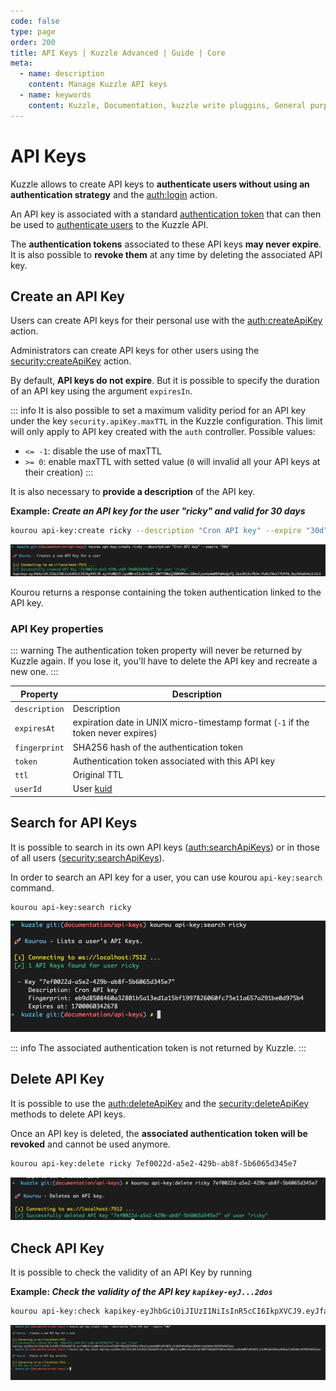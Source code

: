 ```yaml
---
code: false
type: page
order: 200
title: API Keys | Kuzzle Advanced | Guide | Core
meta:
  - name: description
    content: Manage Kuzzle API keys
  - name: keywords
    content: Kuzzle, Documentation, kuzzle write pluggins, General purpose backend, opensource, API Keys
---
```


# API Keys

Kuzzle allows to create API keys to **authenticate users without using an authentication strategy** and the [auth:login](/core/2/api/controllers/auth/login) action.

An API key is associated with a standard [authentication token](/core/2/guides/main-concepts/authentication#authentication-token) that can then be used to [authenticate users](/core/2/api/controllers/auth/login) to the Kuzzle API.

The **authentication tokens** associated to these API keys **may never expire**. It is also possible to **revoke them** at any time by deleting the associated API key.

## Create an API Key

Users can create API keys for their personal use with the [auth:createApiKey](/core/2/api/controllers/auth/create-api-key) action.

Administrators can create API keys for other users using the [security:createApiKey](/core/2/api/controllers/security/create-api-key) action.

By default, **API keys do not expire**. But it is possible to specify the duration of an API key using the argument `expiresIn`.

::: info
It is also possible to set a maximum validity period for an API key under the key `security.apiKey.maxTTL` in the Kuzzle configuration.
This limit will only apply to API key created with the `auth` controller.
Possible values:

- `<= -1`: disable the use of maxTTL
- `>= 0`: enable maxTTL with setted value (`0` will invalid all your API keys at their creation)
  :::

It is also necessary to **provide a description** of the API key.

**Example: _Create an API key for the user "ricky" and valid for 30 days_**

```bash
kourou api-key:create ricky --description "Cron API key" --expire "30d"
```

![api-key](../../../screenshots/api-key-create.png)

Kourou returns a response containing the token authentication linked to the API key.

### API Key properties

::: warning
The authentication token property will never be returned by Kuzzle again. If you lose it, you'll have to delete the API key and recreate a new one.
:::

| Property      | Description                                                                      |
| ------------- | -------------------------------------------------------------------------------- |
| `description` | Description                                                                      |
| `expiresAt`   | expiration date in UNIX micro-timestamp format (`-1` if the token never expires) |
| `fingerprint` | SHA256 hash of the authentication token                                          |
| `token`       | Authentication token associated with this API key                                |
| `ttl`         | Original TTL                                                                     |
| `userId`      | User [kuid](/core/2/guides/main-concepts/authentication#kuzzle-user-identifier)  |

## Search for API Keys

It is possible to search in its own API keys ([auth:searchApiKeys](/core/2/api/controllers/auth/search-api-keys)) or in those of all users ([security:searchApiKeys](/core/2/api/controllers/security/search-api-keys)).

In order to search an API key for a user, you can use kourou `api-key:search` command.

```bash
kourou api-key:search ricky
```

![api-key](../../../screenshots/api-key-search.png)

::: info
The associated authentication token is not returned by Kuzzle.
:::

## Delete API Key

It is possible to use the [auth:deleteApiKey](/core/2/api/controllers/auth/delete-api-key) and the [security:deleteApiKey](/core/2/api/controllers/security/delete-api-key) methods to delete API keys.

Once an API key is deleted, the **associated authentication token will be revoked** and cannot be used anymore.

```bash
kourou api-key:delete ricky 7ef0022d-a5e2-429b-ab8f-5b6065d345e7
```

![api-key](../../../screenshots/api-key-delete.png)


## Check API Key

It is possible to check the validity of an API Key by running

**Example: _Check the validity of the API key `kapikey-eyJ...2dos`_**
```bash
kourou api-key:check kapikey-eyJhbGciOiJIUzI1NiIsInR5cCI6IkpXVCJ9.eyJfaWQiOiJyaWNreSIsImlhdCI6MTY5NzQ2OTU5NCwiZXhwIjoxNzAwMDYxNTk0fQ.pTuBOPaRoV9VpxuWI6HufxdbSDAbcPK5PNTmHHS2dos
```

![api-key](../../../screenshots/api-key-check.png)